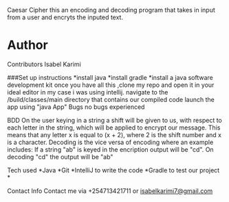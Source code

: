 Caesar Cipher
this an encoding and decoding program that takes in input from a user and encryts the inputed text.

Author
=======
Contributors
Isabel Karimi

###Set up instructions
*install java *install gradle *install a java software development kit
once you have all this ,clone my repo and open it in your ideal editor in my case i was using intellij.
navigate to the /build/classes/main directory that contains our compiled code
launch the app using "java App"
Bugs
no bugs experienced

BDD
On the user keying in a string a shift will be given to us, with respect to each letter in the string, which will be applied to encrypt our message. This means that any letter x is equal to (x + 2), where 2 is the shift number and x is a character. Decoding is the vice versa of encoding where an example includes:
If a string "ab" is keyed in the encription output will be "cd". On decoding "cd" the output will be "ab"


Tech used
*Java *Git *IntelliJ to write the code *Gradle to test our project *

Contact Info
Contact me via +254713421711 or isabelkarimi7@gmail.com



